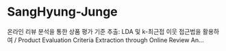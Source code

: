 # SangHyung-Junge
온라인 리뷰 분석을 통한 상품 평가 기준 추출: LDA 및 k-최근접 이웃 접근법을 활용하여 / Product Evaluation Criteria Extraction through Online Review An…
